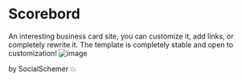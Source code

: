 # Scorebord
An interesting business card site, you can customize it, add links, or completely rewrite it. The template is completely stable and open to customization!
![image](https://github.com/SocialSchemer/Scorebord/assets/143866912/0d4bad4c-bcea-4190-9af4-d3c565664437)

by SocialSchemer 💥
